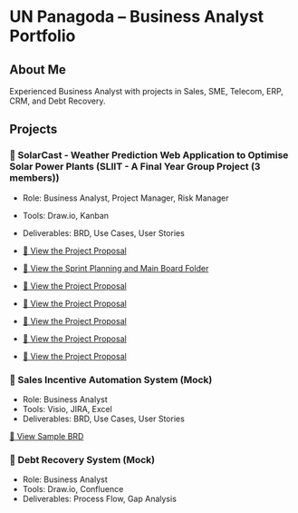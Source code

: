 # UN Panagoda – Business Analyst Portfolio

## About Me
Experienced Business Analyst with projects in Sales, SME, Telecom, ERP, CRM, and Debt Recovery.

## Projects

### 📌 SolarCast - Weather Prediction Web Application to Optimise Solar Power Plants (SLIIT - A Final Year Group Project (3 members))
- Role: Business Analyst, Project Manager, Risk Manager
- Tools: Draw.io, Kanban
- Deliverables: BRD, Use Cases, User Stories

- [📄 View the Project Proposal](Project-Proposal.pdf)
- [📁 View the Sprint Planning and Main Board Folder](Sprint%20Planning%20and%20Main%20Board/)
- [📄 View the Project Proposal](link-to-sample.com)
- [📄 View the Project Proposal](link-to-sample.com)
- [📄 View the Project Proposal](link-to-sample.com)
- [📄 View the Project Proposal](link-to-sample.com)
- [📄 View the Project Proposal](link-to-sample.com)

### 📌 Sales Incentive Automation System (Mock)
- Role: Business Analyst
- Tools: Visio, JIRA, Excel
- Deliverables: BRD, Use Cases, User Stories

[📄 View Sample BRD](link-to-sample.com)

### 📌 Debt Recovery System (Mock)
- Role: Business Analyst
- Tools: Draw.io, Confluence
- Deliverables: Process Flow, Gap Analysis
